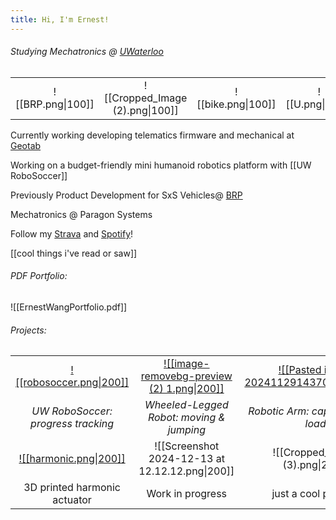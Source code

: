 ```yaml
---
title: Hi, I'm Ernest!
---
```

###### Studying Mechatronics @ [UWaterloo](https://uwaterloo.ca/engineering/)
|                   |                                 |                    |                 |                   |                       |
| :---------------: | :-----------------------------: | :----------------: | :-------------: | :---------------: | :-------------------: |
| ![[BRP.png\|100]] | ![[Cropped_Image (2).png\|100]] | ![[bike.png\|100]] | ![[U.png\|100]] | ![[run.png\|100]] | ![[rainbow.png\|100]] |

Currently working developing telematics firmware and mechanical at [Geotab](https://www.geotab.com/)

Working on a budget-friendly mini humanoid robotics platform with [[UW RoboSoccer]]

Previously Product Development for SxS Vehicles@ [BRP](https://www.brp.com/en/)

Mechatronics @ Paragon Systems

Follow my [Strava](https://strava.app.link/0cGqWokPRHb) and [Spotify](https://open.spotify.com/user/ernestwang135791?si=eb867f3241e14a72)!

[[cool things i've read or saw]]

###### PDF Portfolio:
![[ErnestWangPortfolio.pdf]]
###### Projects:

|                                                                            |                                                                                                 |                                                                                                         |
| :------------------------------------------------------------------------: | :---------------------------------------------------------------------------------------------: | :-----------------------------------------------------------------------------------------------------: |
|  [![[robosoccer.png\|200]]](https://ernestwang.ca/Projects/UW-RoboSoccer)  | [![[image-removebg-preview (2) 1.png\|200]]](https://ernestwang.ca/Projects/Wheel-legged-Robot) | [![[Pasted image 20241129143709.png\|200]]](https://ernestwang.ca/Projects/U-Robotic-Arm/U-Robotic-Arm) |
|                     *UW RoboSoccer: progress tracking*                     |                            *Wheeled-Legged Robot: moving & jumping*                             |                                   *Robotic Arm: capable of 2kg load*                                    |
| [![[harmonic.png\|200]]](https://ernestwang.ca/Projects/Harmonic-Actuator) |                         ![[Screenshot 2024-12-13 at 12.12.12.png\|200]]                         |                                     ![[Cropped_Image (3).png\|200]]                                     |
|                        3D printed harmonic actuator                        |                                        Work in progress                                         |                                          just a cool photo :)                                           |
